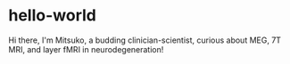 # hello-world

Hi there, I'm Mitsuko, a budding clinician-scientist, curious about MEG, 7T MRI, and layer fMRI in neurodegeneration!
